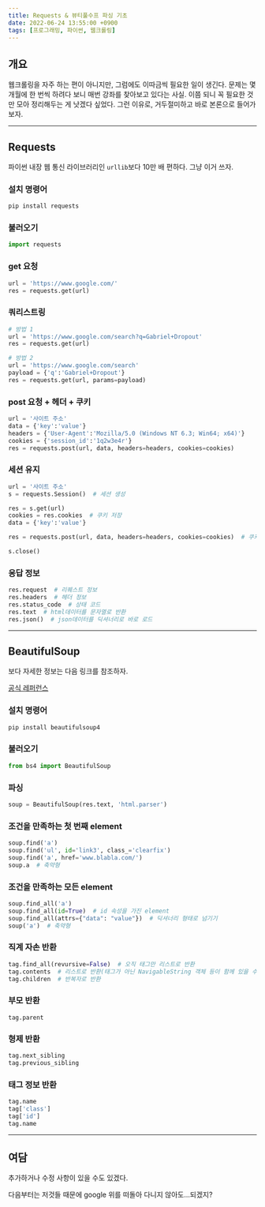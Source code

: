 ```yaml
---
title: Requests & 뷰티풀수프 파싱 기초
date: 2022-06-24 13:55:00 +0900
tags: [프로그래밍, 파이썬, 웹크롤링]
---
```


## 개요

웹크롤링을 자주 하는 편이 아니지만, 그럼에도 이따금씩 필요한 일이 생긴다.
문제는 몇 개월에 한 번씩 하려다 보니 매번 강좌를 찾아보고 있다는 사실. 이쯤 되니 꼭 필요한 것만 모아 정리해두는 게 낫겠다 싶었다.
그런 이유로, 거두절미하고 바로 본론으로 들어가보자.

---

## Requests

파이썬 내장 웹 통신 라이브러리인 `urllib`보다 10만 배 편하다. 그냥 이거 쓰자.

### 설치 명령어

```powershell
pip install requests
```

### 불러오기

```python
import requests
```

### get 요청

```python
url = 'https://www.google.com/'
res = requests.get(url)
```

### 쿼리스트링

```python
# 방법 1
url = 'https://www.google.com/search?q=Gabriel+Dropout'
res = requests.get(url)

# 방법 2
url = 'https://www.google.com/search'
payload = {'q':'Gabriel+Dropout'}
res = requests.get(url, params=payload)
```

### post 요청 + 헤더 + 쿠키

```python
url = '사이트 주소'
data = {'key':'value'}
headers = {'User-Agent':'Mozilla/5.0 (Windows NT 6.3; Win64; x64)'}
cookies = {'session_id':'1q2w3e4r'}
res = requests.post(url, data, headers=headers, cookies=cookies)
```

### 세션 유지

```python
url = '사이트 주소'
s = requests.Session()  # 세션 생성

res = s.get(url)
cookies = res.cookies  # 쿠키 저장
data = {'key':'value'}

res = requests.post(url, data, headers=headers, cookies=cookies)  # 쿠키 재전송

s.close()

```

### 응답 정보

```python
res.request  # 리퀘스트 정보
res.headers  # 헤더 정보
res.status_code  # 상태 코드
res.text  # html데이터를 문자열로 반환
res.json()  # json데이터를 딕셔너리로 바로 로드
```

---

## BeautifulSoup

보다 자세한 정보는 다음 링크를 참조하자.

[공식 레퍼런스](https://www.crummy.com/software/BeautifulSoup/bs4/doc/)

### 설치 명령어

```powershell
pip install beautifulsoup4
```

### 불러오기

```python
from bs4 import BeautifulSoup
```

### 파싱

```python
soup = BeautifulSoup(res.text, 'html.parser')
```

### 조건을 만족하는 첫 번째 element

```python
soup.find('a')
soup.find('ul', id='link3', class_='clearfix')
soup.find('a', href='www.blabla.com/')
soup.a  # 축약형
```

### 조건을 만족하는 모든 element

```python
soup.find_all('a')
soup.find_all(id=True)  # id 속성을 가진 element
soup.find_all(attrs={"data": "value"})  # 딕셔너리 형태로 넘기기
soup('a')  # 축약형
```

### 직계 자손 반환

```python
tag.find_all(revursive=False)  # 오직 태그만 리스트로 반환
tag.contents  # 리스트로 반환(태그가 아닌 NavigableString 객체 등이 함께 있을 수도 있다)
tag.children  # 반복자로 반환
```

### 부모 반환

```
tag.parent
```

### 형제 반환

```python
tag.next_sibling
tag.previous_sibling
```

### 태그 정보 반환

```python
tag.name
tag['class']
tag['id']
tag.name
```

---

## 여담

추가하거나 수정 사항이 있을 수도 있겠다.

다음부터는 저것들 때문에 google 위를 떠돌아 다니지 않아도...되겠지?
